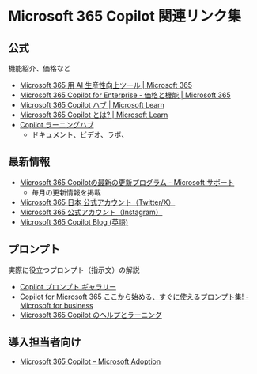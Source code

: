 # Microsoft 365 Copilot 関連リンク集

## 公式

機能紹介、価格など

- [Microsoft 365 用 AI 生産性向上ツール | Microsoft 365](https://www.microsoft.com/ja-jp/microsoft-365/copilot)
- [Microsoft 365 Copilot for Enterprise - 価格と機能 | Microsoft 365](https://www.microsoft.com/ja-jp/microsoft-365/copilot/enterprise)
- [Microsoft 365 Copilot ハブ | Microsoft Learn](https://learn.microsoft.com/ja-jp/copilot/microsoft-365/?view=o365-worldwide)
- [Microsoft 365 Copilot とは? | Microsoft Learn](https://learn.microsoft.com/ja-jp/copilot/microsoft-365/microsoft-365-copilot-overview)
- [Copilot ラーニングハブ](https://learn.microsoft.com/ja-jp/copilot/)
  - ドキュメント、ビデオ、ラボ、

## 最新情報

- [Microsoft 365 Copilotの最新の更新プログラム - Microsoft サポート](https://support.microsoft.com/ja-jp/topic/microsoft-365-copilot%E3%81%AE%E6%9C%80%E6%96%B0%E3%81%AE%E6%9B%B4%E6%96%B0%E3%83%97%E3%83%AD%E3%82%B0%E3%83%A9%E3%83%A0-a5685141-8081-458c-80d6-42493aad51ed)
  - 毎月の更新情報を掲載
- [Microsoft 365 日本 公式アカウント（Twitter/X）](https://x.com/MSOfficeJP)
- [Microsoft 365 公式アカウント（Instagram）](https://www.instagram.com/microsoft365/)
- [Microsoft 365 Copilot Blog (英語)](https://techcommunity.microsoft.com/category/microsoft365copilot/blog/microsoft365copilotblog)
 

## プロンプト

実際に役立つプロンプト（指示文）の解説

- [Copilot プロンプト ギャラリー](https://copilot.cloud.microsoft/ja-JP/prompts?)
- [Copilot for Microsoft 365 ここから始める、すぐに使えるプロンプト集! - Microsoft for business](https://www.microsoft.com/ja-jp/biz/smb/copilot-prompts)
- [Microsoft 365 Copilot のヘルプとラーニング](https://support.microsoft.com/ja-JP/copilot-skilling)

## 導入担当者向け

- [Microsoft 365 Copilot – Microsoft Adoption](https://adoption.microsoft.com/ja-jp/copilot/)